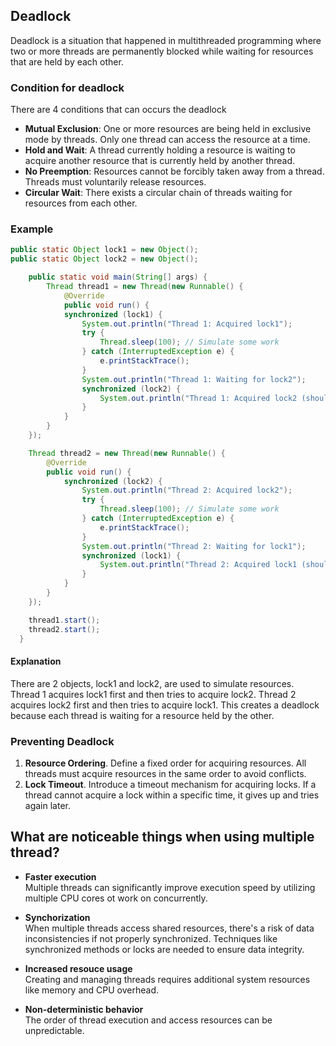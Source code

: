 <h2>Deadlock</h2>

Deadlock is a situation that happened in multithreaded programming where two or more threads are permanently blocked while waiting for resources that are held by each other.

### Condition for deadlock
There are 4 conditions that can occurs the deadlock
- <b>Mutual Exclusion</b>: One or more resources are being held in exclusive mode by threads. Only one thread can access the resource at a time.
- <b>Hold and Wait</b>: A thread currently holding a resource is waiting to acquire another resource that is currently held by another thread.
- <b>No Preemption</b>: Resources cannot be forcibly taken away from a thread. Threads must voluntarily release resources.
- <b>Circular Wait</b>: There exists a circular chain of threads waiting for resources from each other.

### Example
```java
public static Object lock1 = new Object();
public static Object lock2 = new Object();

    public static void main(String[] args) {
        Thread thread1 = new Thread(new Runnable() {
            @Override
            public void run() {
            synchronized (lock1) {
                System.out.println("Thread 1: Acquired lock1");
                try {
                    Thread.sleep(100); // Simulate some work
                } catch (InterruptedException e) {
                    e.printStackTrace();
                }
                System.out.println("Thread 1: Waiting for lock2");
                synchronized (lock2) {
                    System.out.println("Thread 1: Acquired lock2 (shouldn't happen)");
                }
            }
        }
    });

    Thread thread2 = new Thread(new Runnable() {
        @Override
        public void run() {
            synchronized (lock2) {
                System.out.println("Thread 2: Acquired lock2");
                try {
                    Thread.sleep(100); // Simulate some work
                } catch (InterruptedException e) {
                    e.printStackTrace();
                }
                System.out.println("Thread 2: Waiting for lock1");
                synchronized (lock1) {
                    System.out.println("Thread 2: Acquired lock1 (shouldn't happen)");
                }
            }
        }
    });

    thread1.start();
    thread2.start();
  }
```

#### Explanation
There are 2 objects, lock1 and lock2, are used to simulate resources. Thread 1 acquires lock1 first and then tries to acquire lock2. Thread 2 acquires lock2 first and then tries to acquire lock1. This creates a deadlock because each thread is waiting for a resource held by the other.

### Preventing Deadlock
1. <b>Resource Ordering</b>. Define a fixed order for acquiring resources. All threads must acquire resources in the same order to avoid conflicts.
2. <b>Lock Timeout</b>. Introduce a timeout mechanism for acquiring locks. If a thread cannot acquire a lock within a specific time, it gives up and tries again later.

<h2>What are noticeable things when using multiple thread?</h2>

- <b>Faster execution</b><br>
Multiple threads can significantly improve execution speed by utilizing multiple CPU cores ot work on concurrently.

- <b>Synchorization</b><br>
When multiple threads access shared resources, there's a risk of data inconsistencies if not properly synchronized. Techniques like synchronized methods or locks are needed to ensure data integrity.

- <b>Increased resouce usage</b><br>
Creating and managing threads requires additional system resources like memory and CPU overhead.

- <b>Non-deterministic behavior</b><br>
The order of thread execution and access resources can be unpredictable.

